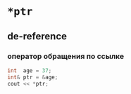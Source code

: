 # `*ptr`
## de-reference
### оператор обращения по ссылке

```Cpp
int  age = 37;
int& ptr = &age;
cout << *ptr;
```
